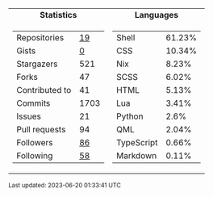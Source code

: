 
<table>
  <tr align="center">
    <td><b>Statistics</b></td>
    <td><b>Languages</b></td>
  </tr>
  <tr valign="top">
    <td><table>
      <tr>
        <td>Repositories</td>
        <td><a href="https://github.com/Ruixi-rebirth?tab=repositories">
          19
        </a></td>
      </tr>
      <tr>
        <td>Gists</td>
        <td><a href="https://gist.github.com/Ruixi-rebirth">
          0
        </a></td>
      </tr>
      <tr>
        <td>Stargazers</td>
        <td>521</td>
      </tr>
      <tr>
        <td>Forks</td>
        <td>47</td>
      </tr>
      <tr>
        <td>Contributed to</td>
        <td>41</td>
      </tr>
      <tr>
        <td>Commits</td>
        <td>1703</td>
      </tr>
      <tr>
        <td>Issues</td>
        <td>21</td>
      </tr>
      <tr>
        <td>Pull requests</td>
        <td>94</td>
      </tr>
      <tr>
        <td>Followers</td>
        <td><a href="https://github.com/Ruixi-rebirth?tab=followers">
          86
        </a></td>
      </tr>
      <tr>
        <td>Following</td>
        <td><a href="https://github.com/Ruixi-rebirth?tab=following">
          58
        </a></td>
      </tr>
    </table></td>
    <td><table><tr><td>Shell</td><td>61.23%</td></tr><tr><td>CSS</td><td>10.34%</td></tr><tr><td>Nix</td><td>8.23%</td></tr><tr><td>SCSS</td><td>6.02%</td></tr><tr><td>HTML</td><td>5.13%</td></tr><tr><td>Lua</td><td>3.41%</td></tr><tr><td>Python</td><td>2.6%</td></tr><tr><td>QML</td><td>2.04%</td></tr><tr><td>TypeScript</td><td>0.66%</td></tr><tr><td>Markdown</td><td>0.11%</td></tr></table></td>
  </tr>
</table>

<sub>Last updated: 2023-06-20 01:33:41 UTC</sub>
